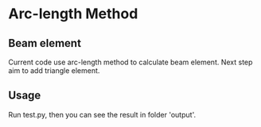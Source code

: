 # Arc-length Method

## Beam element

Current code use arc-length method to calculate beam element.
Next step aim to add triangle element.

## Usage

Run test.py, then you can see the result in folder 'output'.
